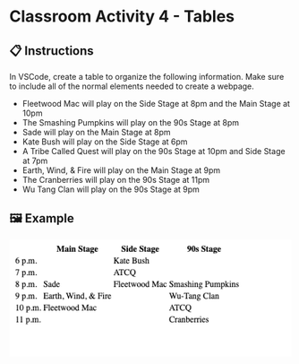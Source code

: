 # Classroom Activity 4 - Tables

## 📋 Instructions

In VSCode, create a table to organize the following information.  Make sure to include all of the normal elements needed to create a webpage. 

- Fleetwood Mac will play on the Side Stage at 8pm and the Main Stage at 10pm
- The Smashing Pumpkins will play on the 90s Stage at 8pm
- Sade will play on the Main Stage at 8pm
- Kate Bush will play on the Side Stage at 6pm
- A Tribe Called Quest will play on the 90s Stage at 10pm and Side Stage at 7pm
- Earth, Wind, & Fire will play on the Main Stage at 9pm
- The Cranberries will play on the 90s Stage at 11pm
- Wu Tang Clan will play on the 90s Stage at 9pm


## 🖼️ Example

![](../../../Assets/HTML/table.png)